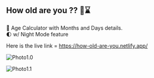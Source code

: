 ## How old are you ?? 🤔⌛

:older_man: Age Calculator with Months and Days details. <br />
:first_quarter_moon: w/ Night Mode feature <br />

Here is the live link = https://how-old-are-you.netlify.app/ 

![Photo1.0](https://i.ibb.co/F6gTL12/photo1.png) <br />

![Photo1.1](https://i.ibb.co/Yj77rBX/imag2.png)



